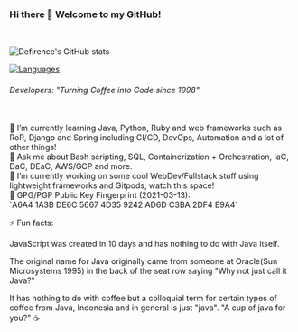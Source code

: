 ### Hi there 👋 Welcome to my GitHub!
<br>

![Defirence's GitHub stats](https://github-readme-stats.vercel.app/api?username=defirence&show_icons=true&theme=dark)

[![Languages](https://github-readme-stats.vercel.app/api/top-langs/?username=defirence&layout=compact&theme=dark)](https://github.com/anuraghazra/github-readme-stats)

###### Developers: "Turning Coffee into Code since 1998"
<br>
🌱 I’m currently learning Java, Python, Ruby and web frameworks such as RoR, Django and Spring including CI/CD, DevOps, Automation and a lot of other things!
<br>
💬 Ask me about Bash scripting, SQL, Containerization + Orchestration, IaC, DaC, DEaC, AWS/GCP and more.
<br>
🔭 I’m currently working on some cool WebDev/Fullstack stuff using lightweight frameworks and Gitpods, watch this space!
<br>
🔑 GPG/PGP Public Key Fingerprint (2021-03-13): 
<br>
`A6A4 1A3B DE6C 5667 4D35  9242 AD6D C3BA 2DF4 E9A4`
<br>

⚡ Fun facts:

JavaScript was created in 10 days and has nothing to do with Java itself.

The original name for Java originally came from someone at Oracle(Sun Microsystems 1995) in the back of the seat row saying "Why not just call it Java?" 

It has nothing to do with coffee but a colloquial term for certain types of coffee from Java, Indonesia and in general is just "java". "A cup of java for you?" ☕